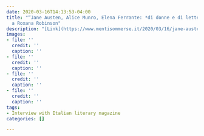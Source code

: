 ```yaml
---
date: 2020-03-16T14:13:53-04:00
title: "“Jane Austen, Alice Munro, Elena Ferrante: *di donne e di letteratura*: intervista
  a Roxana Robinson"
description: "[Link](https://www.mentisommerse.it/2020/03/16/jane-austen-munro-elena-ferrante/?fbclid=IwAR1U2Z2NHAVeiMu0DE3kGv1y3QrSo5qHnEhQ6OdRPfWJanvKoeqRZOFUyiI)"
images:
- file: ''
  credit: ''
  caption: ''
- file: ''
  credit: ''
  caption: ''
- file: ''
  credit: ''
  caption: ''
- file: ''
  credit: ''
  caption: ''
tags:
- Interview with Italian literary magazine
categories: []

---
```

